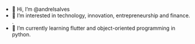 - 👋 Hi, I’m @andrelsalves
- 👀 I’m interested in technology, innovation, entrepreneurship and finance. .
- 🌱 I’m currently learning flutter and object-oriented programming in python.

<!---
andrelsalves/andrelsalves is a ✨ special ✨ repository because its `README.md` (this file) appears on your GitHub profile.
You can click the Preview link to take a look at your changes.
--->
